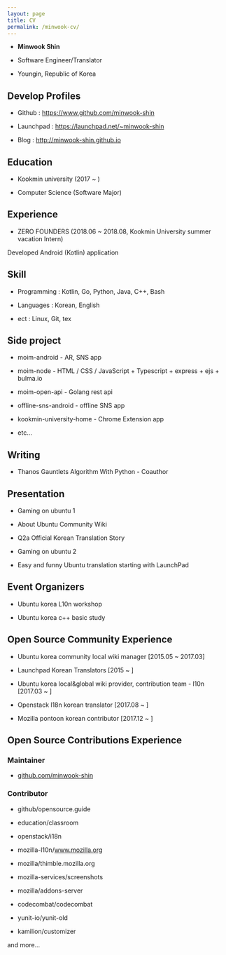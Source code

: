```yaml
---
layout: page
title: CV
permalink: /minwook-cv/
---
```


* __Minwook Shin__

* Software Engineer/Translator

* Youngin, Republic of Korea

## Develop Profiles

* Github : <https://www.github.com/minwook-shin>

* Launchpad : <https://launchpad.net/~minwook-shin>

* Blog : <http://minwook-shin.github.io>

## Education

* Kookmin university (2017 ~ )

* Computer Science (Software Major)

## Experience

* ZERO FOUNDERS (2018.06 ~ 2018.08, Kookmin University summer vacation Intern)

Developed Android (Kotlin) application

## Skill

* Programming : Kotlin, Go, Python, Java, C++, Bash

* Languages : Korean, English

* ect : Linux, Git, tex

## Side project

* moim-android - AR, SNS app

* moim-node - HTML / CSS / JavaScript + Typescript + express + ejs + bulma.io

* moim-open-api - Golang rest api

* offline-sns-android - offline SNS app

* kookmin-university-home - Chrome Extension app

* etc...

## Writing

* Thanos Gauntlets Algorithm With Python - Coauthor

## Presentation

* Gaming on ubuntu 1

* About Ubuntu Community Wiki

* Q2a Official Korean Translation Story

* Gaming on ubuntu 2

* Easy and funny Ubuntu translation starting with LaunchPad

## Event Organizers

* Ubuntu korea L10n workshop

* Ubuntu korea c++ basic study

## Open Source Community Experience

* Ubuntu korea community local wiki manager [2015.05 ~ 2017.03]

* Launchpad Korean Translators [2015 ~ ]

* Ubuntu korea local&global wiki provider, contribution team - l10n [2017.03 ~ ]

* Openstack l18n korean translator [2017.08 ~ ]

* Mozilla pontoon korean contributor [2017.12 ~ ]

## Open Source Contributions Experience

### Maintainer

* [github.com/minwook-shin](https://www.github.com/minwook-shin?tab=repositories)

### Contributor

* github/opensource.guide 

* education/classroom

* openstack/i18n

* mozilla-l10n/www.mozilla.org 

* mozilla/thimble.mozilla.org 

* mozilla-services/screenshots 

* mozilla/addons-server 

* codecombat/codecombat 

* yunit-io/yunit-old

* kamilion/customizer

and more...